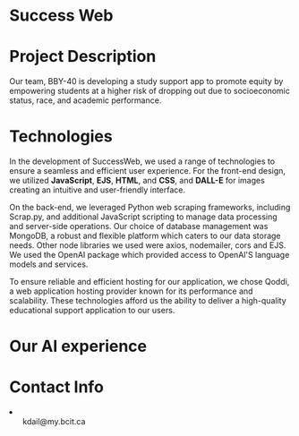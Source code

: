 # Success Web

<h1>Project Description</h1>
<p>Our team, BBY-40 is developing a study support app to promote
equity by empowering students at a higher risk of dropping out due to
socioeconomic status, race, and academic performance.</p>

<h1>Technologies</h1>
<p>In the development of SuccessWeb, we used a range of technologies to ensure a seamless and efficient user experience. For the front-end design, we utilized <b>JavaScript</b>, <b>EJS</b>, <b>HTML</b>, and <b>CSS</b>, and <b>DALL-E</b> for images creating an intuitive and user-friendly interface.

On the back-end, we leveraged Python web scraping frameworks, including Scrap.py, and additional JavaScript scripting to manage data processing and server-side operations. Our choice of database management was MongoDB, a robust and flexible platform which caters to our data storage needs. Other node libraries we used were axios, nodemailer, cors and EJS. We used the OpenAI package which provided access to OpenAl'S language models and services.

To ensure reliable and efficient hosting for our application, we chose Qoddi, a web application hosting provider known for its performance and scalability. These technologies afford us the ability to deliver a high-quality educational support application to our users.
</p>



<h1>Our AI experience</h1>
<p></p>

<p></p>

<p></p>

<p></p>

<h1>Contact Info</h1>
<li>
<ul>kdail@my.bcit.ca</ul>
<ul></ul>
<ul></ul>
</li>